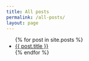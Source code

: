 ```yaml
---
title: All posts
permalink: /all-posts/
layout: page
---
```


<ul>
  {% for post in site.posts %}
  <li>
    <a href="{{ site.baseurl }}{{ post.url }}">{{ post.title }}</a>
  </li>
  {% endfor %}
</ul>
